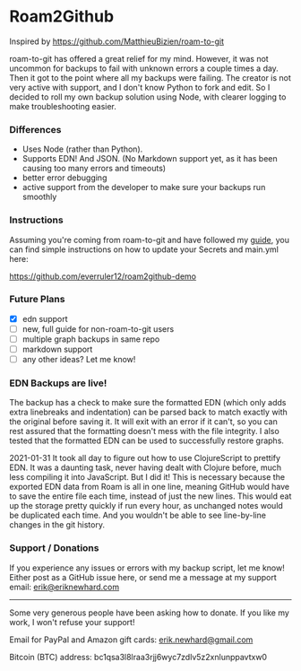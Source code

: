 # Roam2Github

Inspired by https://github.com/MatthieuBizien/roam-to-git

roam-to-git has offered a great relief for my mind. However, it was not uncommon for backups to fail with unknown errors a couple times a day. Then it got to the point where all my backups were failing. The creator is not very active with support, and I don't know Python to fork and edit. So I decided to roll my own backup solution using Node, with clearer logging to make troubleshooting easier.

### Differences

- Uses Node (rather than Python).
- Supports EDN! And JSON. (No Markdown support yet, as it has been causing too many errors and timeouts)
- better error debugging
- active support from the developer to make sure your backups run smoothly

### Instructions

Assuming you're coming from roam-to-git and have followed my [guide](https://eriknewhard.com/blog/backup-roam-in-github), you can find simple instructions on how to update your Secrets and main.yml here:

https://github.com/everruler12/roam2github-demo

### Future Plans

- [x] edn support
- [ ] new, full guide for non-roam-to-git users
- [ ] multiple graph backups in same repo
- [ ] markdown support
- [ ] any other ideas? Let me know!

### EDN Backups are live!

The backup has a check to make sure the formatted EDN (which only adds extra linebreaks and indentation) can be parsed back to match exactly with the original before saving it. It will exit with an error if it can't, so you can rest assured that the formatting doesn't mess with the file integrity. I also tested that the formatted EDN can be used to successfully restore graphs.

2021-01-31 It took all day to figure out how to use ClojureScript to prettify EDN. It was a daunting task, never having dealt with Clojure before, much less compiling it into JavaScript. But I did it! This is necessary because the exported EDN data from Roam is all in one line, meaning GitHub would have to save the entire file each time, instead of just the new lines. This would eat up the storage pretty quickly if run every hour, as unchanged notes would be duplicated each time. And you wouldn't be able to see line-by-line changes in the git history.

### Support / Donations

If you experience any issues or errors with my backup script, let me know! Either post as a GitHub issue here, or send me a message at my support email: [erik@eriknewhard.com](mailto:erik@eriknewhard.com)

---

Some very generous people have been asking how to donate. If you like my work, I won't refuse your support!

Email for PayPal and Amazon gift cards: [erik.newhard@gmail.com](erik.newhard@gmail.com)

Bitcoin (BTC) address: bc1qsa3l8lraa3rjj6wyc7zdlv5z2xnlunppavtxw0
